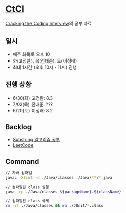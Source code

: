 # [CtCI](https://github.com/careercup/CtCI-6th-Edition)

[Cracking the Coding Interview](http://www.yes24.com/Product/Goods/44305533)의 공부 자료

## 일시

- 매주 화목토 오후 10
- 화(고정완), 목(전태준), 토(이정배)
- 최대 1시간 (오후 10시 - 11시) 진행

## 진행 상황

- 6/30(화) 고정완: 8.3
- 7/02(목) 전태준: ???
- 6/20(토) 이정배: 8.2

## Backlog

- [Substring 알고리즘 공부](http://1ambda.github.io/algorithm/algorithm-part2-4/)
- [LeetCode](https://leetcode.com/explore/featured/card/top-interview-questions-easy)

## Command

```sh
// 자바 컴파일
javac -Xlint -d ./Java/classes ./Java/**/*.java

// 컴파일된 class 실행
java -cp ./Java/classes ${packageName}.${className}

// 컴파일된 class 삭제
rm -rf ./Java/classes && rm ./JUnit/*.class
```
